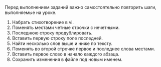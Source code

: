 ﻿Перед выполнением заданий важно самостоятельно повторить шаги, выполняемые на уроке.

1) Набрать стихотворение в vi.
2) Поменять местами четные строчки с нечетными.
3) Последнюю строку продублировать.
4) Вставить первую строку поле последней.
5) Найти несколько слов выше и ниже по тексту.
6) Поменять во второй строчке первое и последнее слова местами.
7) Вставить первое слово в начало каждого абзаца.
8) Сохранить изменения в файле под новым именем.
